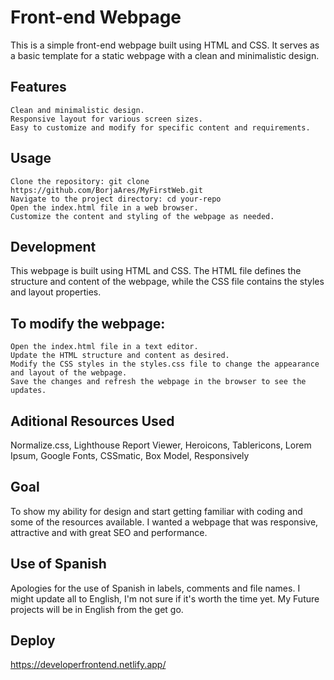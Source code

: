 # Front-end Webpage

This is a simple front-end webpage built using HTML and CSS. It serves as a basic template for a static webpage with a clean and minimalistic design.

## Features

    Clean and minimalistic design.
    Responsive layout for various screen sizes.
    Easy to customize and modify for specific content and requirements.

## Usage 

    Clone the repository: git clone https://github.com/BorjaAres/MyFirstWeb.git
    Navigate to the project directory: cd your-repo
    Open the index.html file in a web browser.
    Customize the content and styling of the webpage as needed.

## Development

This webpage is built using HTML and CSS. The HTML file defines the structure and content of the webpage, while the CSS file contains the styles and layout properties.

## To modify the webpage:

    Open the index.html file in a text editor.
    Update the HTML structure and content as desired.
    Modify the CSS styles in the styles.css file to change the appearance and layout of the webpage.
    Save the changes and refresh the webpage in the browser to see the updates.

## Aditional Resources Used
 Normalize.css,
 Lighthouse Report Viewer,
 Heroicons,
 Tablericons,
 Lorem Ipsum,
 Google Fonts,
 CSSmatic,
 Box Model,
 Responsively

## Goal
To show my ability for design and start getting familiar with coding and some of the resources available. I wanted a webpage that was responsive, attractive and with  great SEO and performance.

## Use of Spanish
 Apologies for the use of Spanish in labels, comments and file names. I might update all to English, I'm not sure if it's worth the time yet. 
 My Future projects will be in English from the get go.

## Deploy
 https://developerfrontend.netlify.app/

